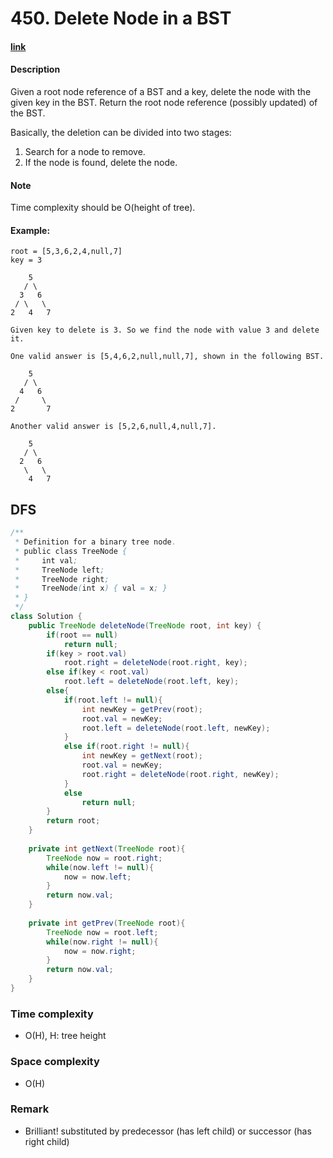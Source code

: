 # 450. Delete Node in a BST

#### [link](https://leetcode.com/problems/delete-node-in-a-bst/) 

#### Description
Given a root node reference of a BST and a key, delete the node with the given key in the BST. Return the root node reference (possibly updated) of the BST.

Basically, the deletion can be divided into two stages:

1. Search for a node to remove.
2. If the node is found, delete the node.

#### Note
Time complexity should be O(height of tree).

#### Example:
```
root = [5,3,6,2,4,null,7]
key = 3

    5
   / \
  3   6
 / \   \
2   4   7

Given key to delete is 3. So we find the node with value 3 and delete it.

One valid answer is [5,4,6,2,null,null,7], shown in the following BST.

    5
   / \
  4   6
 /     \
2       7

Another valid answer is [5,2,6,null,4,null,7].

    5
   / \
  2   6
   \   \
    4   7
```

## DFS
```java
/**
 * Definition for a binary tree node.
 * public class TreeNode {
 *     int val;
 *     TreeNode left;
 *     TreeNode right;
 *     TreeNode(int x) { val = x; }
 * }
 */
class Solution {
    public TreeNode deleteNode(TreeNode root, int key) {
        if(root == null)
            return null;
        if(key > root.val)
            root.right = deleteNode(root.right, key);
        else if(key < root.val)
            root.left = deleteNode(root.left, key);
        else{
            if(root.left != null){
                int newKey = getPrev(root);
                root.val = newKey;
                root.left = deleteNode(root.left, newKey);
            }
            else if(root.right != null){
                int newKey = getNext(root);
                root.val = newKey;
                root.right = deleteNode(root.right, newKey);
            }
            else
                return null;
        }
        return root;
    }
    
    private int getNext(TreeNode root){
        TreeNode now = root.right;
        while(now.left != null){
            now = now.left;
        }
        return now.val;
    }
    
    private int getPrev(TreeNode root){
        TreeNode now = root.left;
        while(now.right != null){
            now = now.right;
        }
        return now.val;
    }
}
```

### Time complexity
* O(H), H: tree height
### Space complexity
* O(H)
### Remark
* Brilliant! substituted by predecessor (has left child) or successor (has right child)
